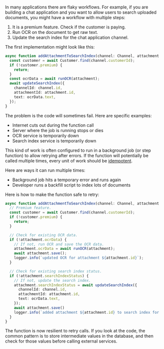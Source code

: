 In many applications there are flaky workflows. For example, if you are building a chat application and you want to allow users to search uploaded documents, you might have a workflow with multiple steps: 

1. It is a premium feature. Check if the customer is paying. 
2. Run OCR on the document to get raw text.
3. Update the search index for the chat application channel. 

The first implementation might look like this:

```ts
async function addAttachmentToSearchIndex(channel: Channel, attachment: Attachment): Promise<void> {
  const customer = await Customer.find(channel.customerId);
  if (!customer.premium) {
    return;
  }
  const ocrData = await runOCR(attachment);
  await updateSearchIndex({
    channelId: channel.id,
    attachmentId: attachment.id,
    text: ocrData.text,
  });
}
```

The problem is the code will sometimes fail. Here are specific examples:

- Internet cuts out during the function call
- Server where the job is running stops or dies
- OCR service is temporarily down
- Search index service is temporarily down

This kind of work is often configured to run in a background job (or step function) to allow retrying after errors. If the function will potentially be called multiple times, every unit of work should be [idempotent](https://stackoverflow.com/questions/1077412/what-is-an-idempotent-operation). 

Here are ways it can run multiple times:

- Background job hits a temporary error and runs again
- Developer runs a backfill script to index lots of documents

Here is how to make the function safe to retry:

```ts
async function addAttachmentToSearchIndex(channel: Channel, attachment: Attachment): Promise<void> {
  // Premium feature.
  const customer = await Customer.find(channel.customerId);
  if (!customer.premium) {
    return;
  }

  // Check for existing OCR data.
  if (!attachment.ocrData) {
    // If not, run OCR and save the OCR data.
    attachment.ocrData = await runOCR(attachment);
    await attachment.save();
    logger.info(`updated OCR for attachment ${attachment.id}`);
  }

  // Check for existing search index status.
  if (!attachment.searchIndexStatus) {
    // If not, update the search index. 
    attachment.searchIndexStatus = await updateSearchIndex({
      channelId: channel.id,
      attachmentId: attachment.id,
      text: ocrData.text,
    });
    await attachment.save()
    logger.info(`added attachment ${attachment.id} to search index for channel ${channel.id}`);
  }
}
```

The function is now resilient to retry calls. If you look at the code, the common pattern is to store intermediate values in the database, and then check for those values before calling external services. 
